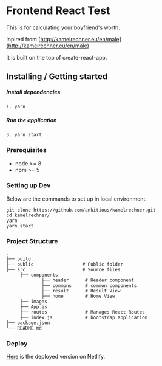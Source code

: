 
# Frontend React Test

This is for calculating your boyfriend's worth.

Inpired from [http://kamelrechner.eu/en/male](http://kamelrechner.eu/en/male)

It is built on the top of create-react-app.


## Installing / Getting started

##### Install dependencies
```
1. yarn 
```

##### Run the application
```
3. yarn start
```

### Prerequisites

- node >= 8
- npm >= 5

### Setting up Dev

Below are the commands to set up in local environment. 
```shell
git clone https://github.com/ankitious/kamelrechner.git
cd kamelrechner/
yarn
yarn start
```

### Project Structure

    .
    ├── build         
    ├── public                  # Public folder
    ├── src                     # Source files 
         ├── components
                 ├── header      # Header component
                 ├── commons     # common components
                 ├── result      # Result View
                 ├── home        # Home View
         ├── images
         ├── App.js
         ├── routes              # Manages React Routes        
         ├── index.js            # bootstrap application 
    ├── package.json                  
    └── README.md
 
### Deploy

[Here](https://naughty-bose-5b85ef.netlify.com/) is the deployed version on Netlify.


